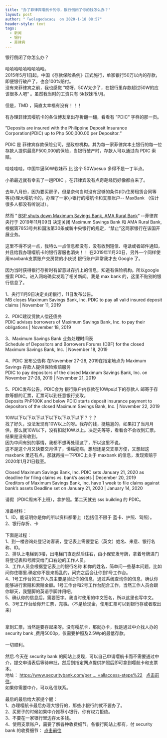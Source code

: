 ```yaml
---
title: "办了菲律宾嘤航卡的你，银行倒闭了你的钱怎么办？"
layout: post
author: "「wolegedacao」 on 2020-1-18 08:57"
header-style: text
tags:
  - 新闻
  - 银行
  - 菲律宾
---
```


<head></head>
<body>
  银行倒闭了你怎么办？
 <br> 
 <br> 哈哈哈哈哈哈哈哈哈。
 <br> 2015年5月1日起，中国《存款保险条例》正式施行，单家银行50万以内的存款，即便银行破产了，也会100%赔付。
 <br> 没有来菲律宾之前，我也感觉 ”哎呀，50W太少了，在银行里存款超过50W的应该很多人吧“ 。虽然我当时的工资只有 5k软妹币/月。
 <br> 
 <br> 但是，TMD ，简直太幸福有没有！！！ 
 <br> 
 <br> 有办理菲律宾嘤航卡的各位博友拿出存折翻一翻，看看有 ”PDIC“ 字样的那一页。
 <br> 
 <br> ”Deposits are insured with the Philippine Deposit Insurance Corporation(PDIC) up to Php 500,000.00 per Depositor.“
 <br> 
 <br> PDIC 是 菲律宾存款保险公司，是政府机构。其为每一家菲律宾本土银行的每一位存款人提供最高P500,000的保险，当银行破产时，存款人可以通过向 PDIC 索赔。
 <br> 
 <br> 哇哇哇哇，中国牛逼50W软妹币 比 这个 50Wpesuo 多得不是一丁半点。
 <br> 
 <br> 小弟最近就有幸去了一趟PDIC 。在菲律宾没有点奇葩经历好像都白来了。
 <br> 
 <br> 去年八月份，因为要买房子，但是奈何当时没有足够的条件(ID\住房租赁合同等等)办理大嘤航卡的，办理了一家小银行的嘤航卡和支票账户-- MaxBank （估计很多人都没有听说过）。
 <br> 
 <br> 然而 ”
 <a href="https://www.rappler.com/business/244541-bsp-shut-down-maximum-savings-bank-ama-rural-bank" target="_blank">BSP shuts down Maximum Savings Bank, AMA Rural Bank</a>“ --菲律宾央行于 2019年11月09日 决定关闭 Maximum Savings Bank 和 AMA Rural Bank, 根据第7653号共和国法第30条或新中央银行的规定，“禁止”这两家银行在该国开展业务。
 <br> 
 <br> 这里不得不说一点，我特么一点信息都没有，没有收到短信、电话或者邮件通知，并且给我办理嘤航卡的银行客服也消失！！ 在2019年11月20日，另外一个同样使用maxbank支票账户交房贷的小伙说 银行账户异常我才去 Google 了。
 <br> 
 <br> 因为当时获得银行存折时有留意过存折上的信息，知道有保险机构。所以google 搜索 PDIC。进入网站确实发现了相关新闻。我是 max bank 的，这里不贴别的银行信息了。
 <br> 
 <br> 1、央行11月9日决定关闭银行，11日发布公告。
 <br> MB closes Maximum Savings Bank, Inc. PDIC to pay all valid insured deposit claims | November 11, 2019
 <br> 
 <br> 2、PDIC建议贷款人偿还债务
 <br> PDIC advises borrowers of Maximum Savings Bank, Inc. to pay their obligations | November 18, 2019
 <br> 
 <br> 3、Maximum Savings Bank 业务处理时间表
 <br> Schedule of Depositors and Borrowers Forums (DBF) for the closed Maximum Savings Bank, Inc. | November 18, 2019
 <br> 
 <br> 4、PDIC 发布公告称 在November 27-28, 2019在指定地点为 Maximum Savings 存款人提供保险索赔服务
 <br> PDIC to pay depositors of the closed Maximum Savings Bank, Inc. on November 27-28, 2019 | November 21, 2019
 <br> 
 <br> 5、PDIC发布公告，PDIC会为 银行账户内存款在10Wps以下的存款人 邮寄于存款等额的汇票，汇票可以到任意银行支取。
 <br> Deposits PhP100K and below PDIC starts deposit insurance payment to depositors of the closed Maximum Savings Bank, Inc. | November 22, 2019
 <br> 
 <br> 10W以下以下以下以下以下以下以下以下？？？
 <br> 找了好久，没法发现有10W以上的呀。我存的钱，挺尴尬的，如果扣了当月月供，那么就10W以下，没有扣就10W以上。决定先等等，看看会不会收到汇票。
 <br> 结果是没有收到。
 <br> 因为中间有别的事情，我都不想再处理这了，所以这里不说。
 <br> 这不是这个月又快要交月供了，懒癌犯病，想想还是交支票方便，又想起这 maxbank 里还有点，那就再搜一下PDIC上关于 maxbank 的信息，发现索赔于 2020年1月21日截至。
 <br> 
 <br> Closed Maximum Savings Bank, Inc. PDIC sets January 21, 2020 as deadline for filing claims vs. bank’s assets | December 20, 2019
 <br> Creditors of Maximum Savings Bank, Inc. have 1 week to file claims against bank’s assets Deadline set on January 21, 2020 | January 14, 2020
 <br> 
 <br> 请假（PDIC周末不上班），拿护照。第二天就去 sss building 的 PDIC。
 <br> 
 <br> 准备材料：
 <br> 1、ID，能证明你是你的所以资料都带上（包括但不限于 蓝卡、护照、驾照）。
 <br> 2、银行存折、卡 
 <br> 
 <br> 下面是过程：
 <br> 1、到一楼咨询处登记访客表，登记表上需要登记（英文）姓名、来意、银行名称、ID。
 <br> 2、排队上电梯到3楼，出电梯门直走然后往右，由小保安发号牌，拿着号牌进门将登记表和号牌交给门口右边的工作人员。
 <br> 3、工作人员会根据登记表上的银行名称 和你的姓名，简单问一些基本问题，比如问你住哪里.确定你不是来捣乱的，问完之后会让你到1号工作台。
 <br> 4、1号工作台的工作人员主要是验证你的信息，通过系统查询你的信息，确认你能够进行索赔和索赔金额。1号工作台和2号工作台配合工作，当然工作人员会跟你聊天，我蹩脚的英语手脚并用吧。
 <br> 5、确认你的信息后，需要签字。我当时使用的中文签名，所以这里也写中文。
 <br> 6、3号工作台给你开汇票，完事。（不是给现金，使用汇票可以到银行存或者取出来）
 <br> 
 <br> 
 <br> 拿到汇票，当然是要存起来呀。没有嘤航卡，那就办卡，我是通过中介找人办的 security bank ,费用5000p，仅需要护照及2.5Wp的最低存款。
 <br> 
 <br> 一切顺利。
 <br> 
 <br> 然后.今天在 security bank 的网站上发现，可以自己申请嘤航卡而不需要通过中介，提交申请表后等待审批，然后到指定网点提供护照后即可拿到嘤航卡和支票本。
 <br> 地址：
 <a href="https://www.securitybank.com/personal/accounts/online-account-opening/?websource=allaccess-steps%22" target="_blank">https://www.securitybank.com/per ... =allaccess-steps%22</a>&nbsp;&nbsp;
 <a href="https://www.securitybank.com/personal/accounts/online-account-opening/?websource=allaccess-steps%22" target="_blank">点击前往</a>。
 <br> 如果你需要中介，可以私信联系。
 <br> 
 <br> 最后的最后给大家提个醒：
 <br> 1、办理嘤航卡最后办理大银行的，那些小银行的就不要办了。
 <br> 2、买房子的时候如果中介推荐小银行，你有权力拒绝。
 <br> 3、不要在一家银行里边存太多钱。
 <br> 4、使用支票账户，需要了解各种收费细节。各银行网站上都有，付 security bank 的收费细节：
 <a href="https://www.securitybank.com/personal/accounts/fees-charges/" target="_blank">点击前往</a>
 <br> 
 <br>
</body>


